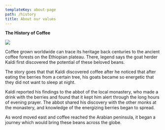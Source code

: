 ```yaml
---
templateKey: about-page
path: /history
title: About our values
---
```

**The History of Coffee**



![](/img/c8n10h4o2.jpg)



Coffee grown worldwide can trace its heritage back centuries to the ancient coffee forests on the Ethiopian plateau. There, legend says the goat herder Kaldi first discovered the potential of these beloved beans. 

The story goes that that Kaldi discovered coffee after he noticed that after eating the berries from a certain tree, his goats became so energetic that they did not want to sleep at night. 

Kaldi reported his findings to the abbot of the local monastery, who made a drink with the berries and found that it kept him alert through the long hours of evening prayer. The abbot shared his discovery with the other monks at the monastery, and knowledge of the energizing berries began to spread.

As word moved east and coffee reached the Arabian peninsula, it began a journey which would bring these beans across the globe.